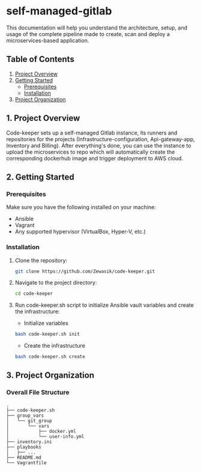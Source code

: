 # self-managed-gitlab

This documentation will help you understand the architecture, setup, and usage of the complete pipeline made to create, scan and deploy a microservices-based application.

## Table of Contents

1. [Project Overview](#project-overview)
2. [Getting Started](#getting-started)
   - [Prerequisites](#prerequisites)
   - [Installation](#installation)
3. [Project Organization](#project-organization)

## 1. Project Overview <a name="project-overview"></a>

Code-keeper sets up a self-managed Gitlab instance, its runners and repositories for the projects (Infrastructure-configuration, Api-gateway-app, Inventory and Billing). After everything's done, you can use the instance to upload the microservices to repo which will automatically create the corresponding dockerhub image and trigger deployment to AWS cloud. 

## 2. Getting Started <a name="getting-started"></a>

### Prerequisites <a name="prerequisites"></a>

Make sure you have the following installed on your machine:

- Ansible
- Vagrant
- Any supported hypervisor (VirtualBox, Hyper-V, etc.)

### Installation <a name="installation"></a>

1. Clone the repository:

   ```bash
   git clone https://github.com/Zewasik/code-keeper.git
   ```

2. Navigate to the project directory:

   ```bash
   cd code-keeper
   ```

3. Run code-keeper.sh script to initialize Ansible vault variables and create the infrastructure: 

   - Initialize variables
   ```bash
   bash code-keeper.sh init
   ```

   - Create the infrastructure
   ```bash
   bash code-keeper.sh create
   ```

## 3. Project Organization <a name="project-organization"></a>

### Overall File Structure

```console
.
├── code-keeper.sh
├── group_vars
│   └── git_group
│       └── vars
│           ├── docker.yml
│           └── user-info.yml
├── inventory.ini
├── playbooks
│   ├── ...
├── README.md
└── Vagrantfile
```
